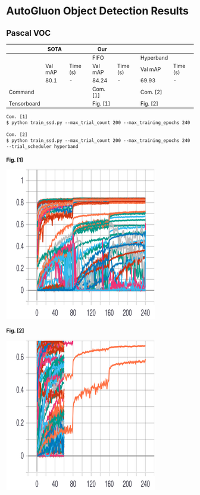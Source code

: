 AutoGluon Object Detection Results
===

## Pascal VOC


|             | SOTA    |          | Our      |          |           |          |
|-------------|---------|----------|----------|----------|-----------|----------|
|             |         |          | FIFO     |          | Hyperband |          |
|             | Val mAP | Time (s) |  Val mAP | Time (s) |  Val mAP  | Time (s) |
|             | 80.1    | -        | 84.24    | -        | 69.93     | -        |
| Command     |         |          | Com. [1] |          | Com. [2]  |          |
| Tensorboard |         |          | Fig. [1] |          | Fig. [2]  |          |


```shell
Com. [1]
$ python train_ssd.py --max_trial_count 200 --max_training_epochs 240

Com. [2]
$ python train_ssd.py --max_trial_count 200 --max_training_epochs 240 --trial_scheduler hyperband
```

#### Fig. [1]

<img src="../img/voc_curves_1.svg" width="400" height="400" />

#### Fig. [2]

<img src="../img/voc_curves_2.svg" width="400" height="400" />
